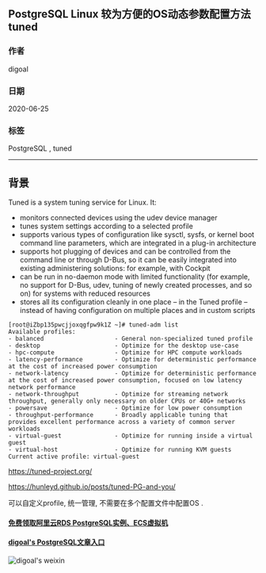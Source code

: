 ## PostgreSQL Linux 较为方便的OS动态参数配置方法 tuned   
        
### 作者        
digoal        
        
### 日期        
2020-06-25        
        
### 标签        
PostgreSQL , tuned   
        
----        
        
## 背景        
Tuned is a system tuning service for Linux. It:  
- monitors connected devices using the udev device manager  
- tunes system settings according to a selected profile  
- supports various types of configuration like sysctl, sysfs, or kernel boot command line parameters, which are integrated in a plug-in architecture  
- supports hot plugging of devices and can be controlled from the command line or through D-Bus, so it can be easily integrated into existing administering solutions: for example, with Cockpit  
- can be run in no-daemon mode with limited functionality (for example, no support for D-Bus, udev, tuning of newly created processes, and so on) for systems with reduced resources  
- stores all its configuration cleanly in one place – in the Tuned profile – instead of having configuration on multiple places and in custom scripts  
  
```  
[root@iZbp135pwcjjoxqgfpw9k1Z ~]# tuned-adm list  
Available profiles:  
- balanced                    - General non-specialized tuned profile  
- desktop                     - Optimize for the desktop use-case  
- hpc-compute                 - Optimize for HPC compute workloads  
- latency-performance         - Optimize for deterministic performance at the cost of increased power consumption  
- network-latency             - Optimize for deterministic performance at the cost of increased power consumption, focused on low latency network performance  
- network-throughput          - Optimize for streaming network throughput, generally only necessary on older CPUs or 40G+ networks  
- powersave                   - Optimize for low power consumption  
- throughput-performance      - Broadly applicable tuning that provides excellent performance across a variety of common server workloads  
- virtual-guest               - Optimize for running inside a virtual guest  
- virtual-host                - Optimize for running KVM guests  
Current active profile: virtual-guest  
```  
  
https://tuned-project.org/  
  
https://hunleyd.github.io/posts/tuned-PG-and-you/  
  
可以自定义profile, 统一管理, 不需要在多个配置文件中配置OS .    
    
  
#### [免费领取阿里云RDS PostgreSQL实例、ECS虚拟机](https://www.aliyun.com/database/postgresqlactivity "57258f76c37864c6e6d23383d05714ea")
  
  
#### [digoal's PostgreSQL文章入口](https://github.com/digoal/blog/blob/master/README.md "22709685feb7cab07d30f30387f0a9ae")
  
  
![digoal's weixin](../pic/digoal_weixin.jpg "f7ad92eeba24523fd47a6e1a0e691b59")
  
